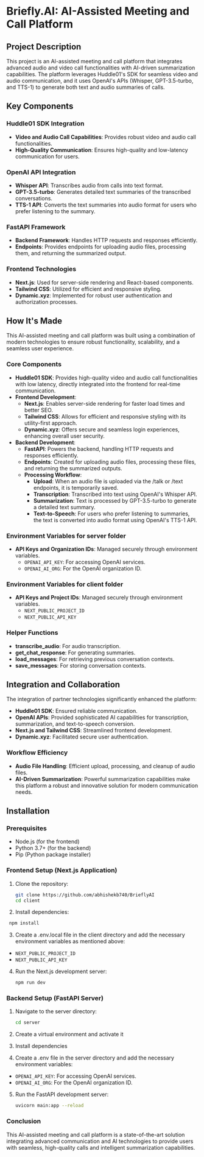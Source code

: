 # Briefly.AI: AI-Assisted Meeting and Call Platform

## Project Description
This project is an AI-assisted meeting and call platform that integrates advanced audio and video call functionalities with AI-driven summarization capabilities. The platform leverages Huddle01's SDK for seamless video and audio communication, and it uses OpenAI's APIs (Whisper, GPT-3.5-turbo, and TTS-1) to generate both text and audio summaries of calls.

## Key Components

### Huddle01 SDK Integration
- **Video and Audio Call Capabilities**: Provides robust video and audio call functionalities.
- **High-Quality Communication**: Ensures high-quality and low-latency communication for users.

### OpenAI API Integration
- **Whisper API**: Transcribes audio from calls into text format.
- **GPT-3.5-turbo**: Generates detailed text summaries of the transcribed conversations.
- **TTS-1 API**: Converts the text summaries into audio format for users who prefer listening to the summary.

### FastAPI Framework
- **Backend Framework**: Handles HTTP requests and responses efficiently.
- **Endpoints**: Provides endpoints for uploading audio files, processing them, and returning the summarized output.

### Frontend Technologies
- **Next.js**: Used for server-side rendering and React-based components.
- **Tailwind CSS**: Utilized for efficient and responsive styling.
- **Dynamic.xyz**: Implemented for robust user authentication and authorization processes.

## How It's Made

This AI-assisted meeting and call platform was built using a combination of modern technologies to ensure robust functionality, scalability, and a seamless user experience.

### Core Components

- **Huddle01 SDK**: Provides high-quality video and audio call functionalities with low latency, directly integrated into the frontend for real-time communication.
- **Frontend Development**:
  - **Next.js**: Enables server-side rendering for faster load times and better SEO.
  - **Tailwind CSS**: Allows for efficient and responsive styling with its utility-first approach.
  - **Dynamic.xyz**: Offers secure and seamless login experiences, enhancing overall user security.
- **Backend Development**:
  - **FastAPI**: Powers the backend, handling HTTP requests and responses efficiently.
  - **Endpoints**: Created for uploading audio files, processing these files, and returning the summarized outputs.
  - **Processing Workflow**:
    - **Upload**: When an audio file is uploaded via the /talk or /text endpoints, it is temporarily saved.
    - **Transcription**: Transcribed into text using OpenAI's Whisper API.
    - **Summarization**: Text is processed by GPT-3.5-turbo to generate a detailed text summary.
    - **Text-to-Speech**: For users who prefer listening to summaries, the text is converted into audio format using OpenAI's TTS-1 API.

### Environment Variables for server folder
- **API Keys and Organization IDs**: Managed securely through environment variables.
  - `OPENAI_API_KEY`: For accessing OpenAI services.
  - `OPENAI_AI_ORG`: For the OpenAI organization ID.

### Environment Variables for client folder
- **API Keys and Project IDs**: Managed securely through environment variables.
  - `NEXT_PUBLIC_PROJECT_ID`
  - `NEXT_PUBLIC_API_KEY`

### Helper Functions
- **transcribe_audio**: For audio transcription.
- **get_chat_response**: For generating summaries.
- **load_messages**: For retrieving previous conversation contexts.
- **save_messages**: For storing conversation contexts.

## Integration and Collaboration

The integration of partner technologies significantly enhanced the platform:
- **Huddle01 SDK**: Ensured reliable communication.
- **OpenAI APIs**: Provided sophisticated AI capabilities for transcription, summarization, and text-to-speech conversion.
- **Next.js and Tailwind CSS**: Streamlined frontend development.
- **Dynamic.xyz**: Facilitated secure user authentication.

### Workflow Efficiency
- **Audio File Handling**: Efficient upload, processing, and cleanup of audio files.
- **AI-Driven Summarization**: Powerful summarization capabilities make this platform a robust and innovative solution for modern communication needs.

## Installation

### Prerequisites
- Node.js (for the frontend)
- Python 3.7+ (for the backend)
- Pip (Python package installer)

### Frontend Setup (Next.js Application)
1. Clone the repository:
   ```bash
   git clone https://github.com/abhishekb740/BrieflyAI
   cd client
   ```
2. Install dependencies:
  ```bash
   npm install
```   
3. Create a .env.local file in the client directory and add the necessary environment variables as mentioned above:
- `NEXT_PUBLIC_PROJECT_ID`
- `NEXT_PUBLIC_API_KEY`

4. Run the Next.js development server:
   ```bash
   npm run dev
   ```

### Backend Setup (FastAPI Server)
1. Navigate to the server directory:
   ```bash
   cd server
   ```

2. Create a virtual environment and activate it
   
3. Install dependencies
  
4. Create a .env file in the server directory and add the necessary environment variables:
  - `OPENAI_API_KEY`: For accessing OpenAI services.
  - `OPENAI_AI_ORG`: For the OpenAI organization ID.

5. Run the FastAPI development server:
   ```bash
   uvicorn main:app --reload
   ```

### Conclusion
This AI-assisted meeting and call platform is a state-of-the-art solution integrating advanced communication and AI technologies to provide users with seamless, high-quality calls and intelligent summarization capabilities.
